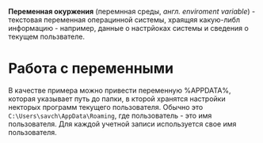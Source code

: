 **Переменная окуржения** (перемнная среды, *англ. enviroment variable*) - текстовая переменная операцинной системы, храящяя какую-либл информацию - например, данные о настрйоках системы и сведения о текущем пользвателе.

# Работа с переменными
В качестве примера можно привести переменную %APPDATA%, которая указывает путь до папки, в кторой хранятся настройки некторых программ текущего пользователя. Обычно это `C:\Users\savch\AppData\Roaming`, где пользователь - это имя пользователя. Для каждой учетной записи используется свое имя пользователя.


